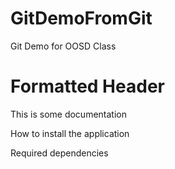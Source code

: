 # GitDemoFromGit
Git Demo for OOSD Class

# Formatted Header

This is some documentation

How to install the application

Required dependencies